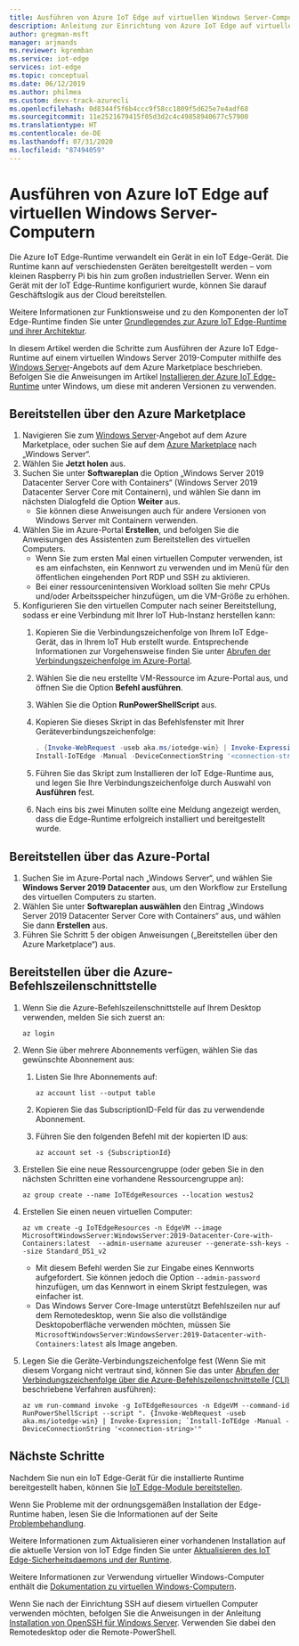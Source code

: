 ```yaml
---
title: Ausführen von Azure IoT Edge auf virtuellen Windows Server-Computern | Microsoft-Dokumentation
description: Anleitung zur Einrichtung von Azure IoT Edge auf virtuellen Windows Server-Computern im Marketplace
author: gregman-msft
manager: arjmands
ms.reviewer: kgremban
ms.service: iot-edge
services: iot-edge
ms.topic: conceptual
ms.date: 06/12/2019
ms.author: philmea
ms.custom: devx-track-azurecli
ms.openlocfilehash: 0d8344f5f6b4ccc9f58cc1809f5d625e7e4adf68
ms.sourcegitcommit: 11e2521679415f05d3d2c4c49858940677c57900
ms.translationtype: HT
ms.contentlocale: de-DE
ms.lasthandoff: 07/31/2020
ms.locfileid: "87494059"
---
```

# <a name="run-azure-iot-edge-on-windows-server-virtual-machines"></a>Ausführen von Azure IoT Edge auf virtuellen Windows Server-Computern

Die Azure IoT Edge-Runtime verwandelt ein Gerät in ein IoT Edge-Gerät. Die Runtime kann auf verschiedensten Geräten bereitgestellt werden – vom kleinen Raspberry Pi bis hin zum großen industriellen Server. Wenn ein Gerät mit der IoT Edge-Runtime konfiguriert wurde, können Sie darauf Geschäftslogik aus der Cloud bereitstellen.

Weitere Informationen zur Funktionsweise und zu den Komponenten der IoT Edge-Runtime finden Sie unter [Grundlegendes zur Azure IoT Edge-Runtime und ihrer Architektur](iot-edge-runtime.md).

In diesem Artikel werden die Schritte zum Ausführen der Azure IoT Edge-Runtime auf einem virtuellen Windows Server 2019-Computer mithilfe des [Windows Server](https://www.microsoft.com/cloud-platform/windows-server-pricing)-Angebots auf dem Azure Marketplace beschrieben. Befolgen Sie die Anweisungen im Artikel [Installieren der Azure IoT Edge-Runtime](how-to-install-iot-edge-windows.md) unter Windows, um diese mit anderen Versionen zu verwenden.

## <a name="deploy-from-the-azure-marketplace"></a>Bereitstellen über den Azure Marketplace

1. Navigieren Sie zum [Windows Server](https://www.microsoft.com/cloud-platform/windows-server-pricing)-Angebot auf dem Azure Marketplace, oder suchen Sie auf dem [Azure Marketplace](https://azuremarketplace.microsoft.com/) nach „Windows Server“.
2. Wählen Sie **Jetzt holen** aus.
3. Suchen Sie unter **Softwareplan** die Option „Windows Server 2019 Datacenter Server Core with Containers“ (Windows Server 2019 Datacenter Server Core mit Containern), und wählen Sie dann im nächsten Dialogfeld die Option **Weiter** aus.
    * Sie können diese Anweisungen auch für andere Versionen von Windows Server mit Containern verwenden.
4. Wählen Sie im Azure-Portal **Erstellen**, und befolgen Sie die Anweisungen des Assistenten zum Bereitstellen des virtuellen Computers.
    * Wenn Sie zum ersten Mal einen virtuellen Computer verwenden, ist es am einfachsten, ein Kennwort zu verwenden und im Menü für den öffentlichen eingehenden Port RDP und SSH zu aktivieren.
    * Bei einer ressourcenintensiven Workload sollten Sie mehr CPUs und/oder Arbeitsspeicher hinzufügen, um die VM-Größe zu erhöhen.
5. Konfigurieren Sie den virtuellen Computer nach seiner Bereitstellung, sodass er eine Verbindung mit Ihrer IoT Hub-Instanz herstellen kann:
    1. Kopieren Sie die Verbindungszeichenfolge von Ihrem IoT Edge-Gerät, das in Ihrem IoT Hub erstellt wurde. Entsprechende Informationen zur Vorgehensweise finden Sie unter [Abrufen der Verbindungszeichenfolge im Azure-Portal](how-to-register-device.md#retrieve-the-connection-string-in-the-azure-portal).
    1. Wählen Sie die neu erstellte VM-Ressource im Azure-Portal aus, und öffnen Sie die Option **Befehl ausführen**.
    1. Wählen Sie die Option **RunPowerShellScript** aus.
    1. Kopieren Sie dieses Skript in das Befehlsfenster mit Ihrer Geräteverbindungszeichenfolge:

        ```powershell
        . {Invoke-WebRequest -useb aka.ms/iotedge-win} | Invoke-Expression; `
        Install-IoTEdge -Manual -DeviceConnectionString '<connection-string>'
        ```

    1. Führen Sie das Skript zum Installieren der IoT Edge-Runtime aus, und legen Sie Ihre Verbindungszeichenfolge durch Auswahl von **Ausführen** fest.
    1. Nach eins bis zwei Minuten sollte eine Meldung angezeigt werden, dass die Edge-Runtime erfolgreich installiert und bereitgestellt wurde.

## <a name="deploy-from-the-azure-portal"></a>Bereitstellen über das Azure-Portal

1. Suchen Sie im Azure-Portal nach „Windows Server“, und wählen Sie **Windows Server 2019 Datacenter** aus, um den Workflow zur Erstellung des virtuellen Computers zu starten.
2. Wählen Sie unter **Softwareplan auswählen** den Eintrag „Windows Server 2019 Datacenter Server Core with Containers“ aus, und wählen Sie dann **Erstellen** aus.
3. Führen Sie Schritt 5 der obigen Anweisungen („Bereitstellen über den Azure Marketplace“) aus.

## <a name="deploy-from-azure-cli"></a>Bereitstellen über die Azure-Befehlszeilenschnittstelle

1. Wenn Sie die Azure-Befehlszeilenschnittstelle auf Ihrem Desktop verwenden, melden Sie sich zuerst an:

   ```azurecli-interactive
   az login
   ```

1. Wenn Sie über mehrere Abonnements verfügen, wählen Sie das gewünschte Abonnement aus:
   1. Listen Sie Ihre Abonnements auf:

      ```azurecli-interactive
      az account list --output table
      ```

   1. Kopieren Sie das SubscriptionID-Feld für das zu verwendende Abonnement.
   1. Führen Sie den folgenden Befehl mit der kopierten ID aus:

      ```azurecli-interactive
      az account set -s {SubscriptionId}
      ```

1. Erstellen Sie eine neue Ressourcengruppe (oder geben Sie in den nächsten Schritten eine vorhandene Ressourcengruppe an):

   ```azurecli-interactive
   az group create --name IoTEdgeResources --location westus2
   ```

1. Erstellen Sie einen neuen virtuellen Computer:

   ```azurecli-interactive
   az vm create -g IoTEdgeResources -n EdgeVM --image MicrosoftWindowsServer:WindowsServer:2019-Datacenter-Core-with-Containers:latest  --admin-username azureuser --generate-ssh-keys --size Standard_DS1_v2
   ```

   * Mit diesem Befehl werden Sie zur Eingabe eines Kennworts aufgefordert. Sie können jedoch die Option `--admin-password` hinzufügen, um das Kennwort in einem Skript festzulegen, was einfacher ist.
   * Das Windows Server Core-Image unterstützt Befehlszeilen nur auf dem Remotedesktop, wenn Sie also die vollständige Desktopoberfläche verwenden möchten, müssen Sie `MicrosoftWindowsServer:WindowsServer:2019-Datacenter-with-Containers:latest` als Image angeben.

1. Legen Sie die Geräte-Verbindungszeichenfolge fest (Wenn Sie mit diesem Vorgang nicht vertraut sind, können Sie das unter [Abrufen der Verbindungszeichenfolge über die Azure-Befehlszeilenschnittstelle (CLI)](how-to-register-device.md#retrieve-the-connection-string-with-the-azure-cli) beschriebene Verfahren ausführen):

   ```azurecli-interactive
   az vm run-command invoke -g IoTEdgeResources -n EdgeVM --command-id RunPowerShellScript --script ". {Invoke-WebRequest -useb aka.ms/iotedge-win} | Invoke-Expression; `Install-IoTEdge -Manual -DeviceConnectionString '<connection-string>'"
   ```

## <a name="next-steps"></a>Nächste Schritte

Nachdem Sie nun ein IoT Edge-Gerät für die installierte Runtime bereitgestellt haben, können Sie [IoT Edge-Module bereitstellen](how-to-deploy-modules-portal.md).

Wenn Sie Probleme mit der ordnungsgemäßen Installation der Edge-Runtime haben, lesen Sie die Informationen auf der Seite [Problembehandlung](troubleshoot.md).

Weitere Informationen zum Aktualisieren einer vorhandenen Installation auf die aktuelle Version von IoT Edge finden Sie unter [Aktualisieren des IoT Edge-Sicherheitsdaemons und der Runtime](how-to-update-iot-edge.md).

Weitere Informationen zur Verwendung virtueller Windows-Computer enthält die [Dokumentation zu virtuellen Windows-Computern](https://docs.microsoft.com/azure/virtual-machines/windows/).

Wenn Sie nach der Einrichtung SSH auf diesem virtuellen Computer verwenden möchten, befolgen Sie die Anweisungen in der Anleitung [Installation von OpenSSH für Windows Server](https://docs.microsoft.com/windows-server/administration/openssh/openssh_install_firstuse#installing-openssh-with-powershell). Verwenden Sie dabei den Remotedesktop oder die Remote-PowerShell.
